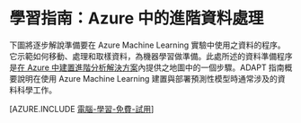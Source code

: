 <properties 
	pageTitle="學習指南：Azure 中的進階資料處理 | Microsoft Azure" 
	description="準備要在適用於 Azure Machine Learning 之進階分析程序和技術 (ADAPT) 中使用的資料。" 
	services="machine-learning" 
	solutions="" 
	documentationCenter="" 
	authors="bradsev"  
	manager="paulettm" />

<tags 
	ms.service="machine-learning" 
	ms.devlang="na" 
	ms.topic="article" 
	ms.tgt_pltfrm="na" 
	ms.workload="data-services" 
	ms.date="06/01/2015" 
	ms.author="bradsev" />

# 學習指南：Azure 中的進階資料處理 

下圖將逐步解說準備要在 Azure Machine Learning 實驗中使用之資料的程序。它示範如何移動、處理和取樣資料，為機器學習做準備。此處所述的資料準備程序是[在 Azure 中建置進階分析解決方案](machine-learning-data-science-how-to-create-machine-learning-service.md)內提供之地圖中的一個步驟。ADAPT 指南概要說明在使用 Azure Machine Learning 建置與部署預測性模型時通常涉及的資料科學工作。

[AZURE.INCLUDE [電腦-學習-免費-試用](../../includes/machine-learning-free-trial.md)]

<object type="image/svg+xml" data="https://sidneyhcontent.blob.core.windows.net/documentation/machine-learning-prepare-data-for-ml.svg" width="100%" height="100%"> </object>
 

<!---HONumber=July15_HO1-->